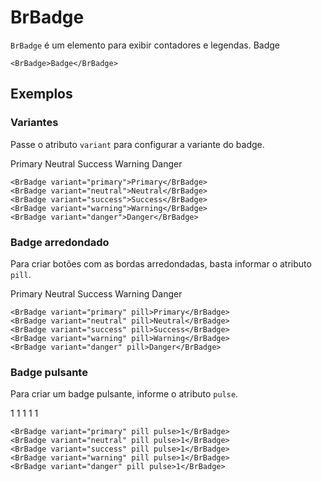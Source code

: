 <script setup>
import BrBadge from '../../src/components/badge/BrBadge.vue'
</script>

# BrBadge <Badge type="warning" text="alpha" />

`BrBadge` é um elemento para exibir contadores e legendas.
<BrBadge>Badge</BrBadge>

```vue
<BrBadge>Badge</BrBadge>
```

## Exemplos

### Variantes

Passe o atributo `variant` para configurar a variante do badge.

<div class="inline-flex w-full">
	<BrBadge class="mr-x-small" variant="primary">Primary</BrBadge>
	<BrBadge class="mr-x-small" variant="neutral">Neutral</BrBadge>
	<BrBadge class="mr-x-small" variant="success">Success</BrBadge>
	<BrBadge class="mr-x-small" variant="warning">Warning</BrBadge>
	<BrBadge variant="danger">Danger</BrBadge>
</div>

```vue 
<BrBadge variant="primary">Primary</BrBadge>
<BrBadge variant="neutral">Neutral</BrBadge>
<BrBadge variant="success">Success</BrBadge>
<BrBadge variant="warning">Warning</BrBadge>
<BrBadge variant="danger">Danger</BrBadge>
```

### Badge arredondado

Para criar botões com as bordas arredondadas, basta informar o atributo `pill`.

<div class="inline-flex w-full">
	<BrBadge class="mr-x-small" variant="primary" pill>Primary</BrBadge>
	<BrBadge class="mr-x-small" variant="neutral" pill>Neutral</BrBadge>
	<BrBadge class="mr-x-small" variant="success" pill>Success</BrBadge>
	<BrBadge class="mr-x-small" variant="warning" pill>Warning</BrBadge>
	<BrBadge variant="danger" pill>Danger</BrBadge>
</div>

```vue
<BrBadge variant="primary" pill>Primary</BrBadge>
<BrBadge variant="neutral" pill>Neutral</BrBadge>
<BrBadge variant="success" pill>Success</BrBadge>
<BrBadge variant="warning" pill>Warning</BrBadge>
<BrBadge variant="danger" pill>Danger</BrBadge>
```

### Badge pulsante

Para criar um badge pulsante, informe o atributo `pulse`.

<div class="inline-flex w-full">
	<BrBadge class="mr-medium" variant="primary" pill pulse>1</BrBadge>
	<BrBadge class="mr-medium" variant="neutral" pill pulse>1</BrBadge>
	<BrBadge class="mr-medium" variant="success" pill pulse>1</BrBadge>
	<BrBadge class="mr-medium" variant="warning" pill pulse>1</BrBadge>
	<BrBadge variant="danger" pill pulse>1</BrBadge>
 </div>

```vue
<BrBadge variant="primary" pill pulse>1</BrBadge>
<BrBadge variant="neutral" pill pulse>1</BrBadge>
<BrBadge variant="success" pill pulse>1</BrBadge>
<BrBadge variant="warning" pill pulse>1</BrBadge>
<BrBadge variant="danger" pill pulse>1</BrBadge>
```

<style lang="scss">
@import '../../src/styles/index.scss'
</style>